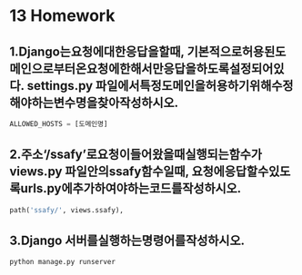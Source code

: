 # 13 Homework

## 1.Django는요청에대한응답을할때, 기본적으로허용된도메인으로부터온요청에한해서만응답을하도록설정되어있다. settings.py 파일에서특정도메인을허용하기위해수정해야하는변수명을찾아작성하시오.

```python
ALLOWED_HOSTS = [도메인명]
```





## 2.주소‘/ssafy’로요청이들어왔을때실행되는함수가views.py 파일안의ssafy함수일때, 요청에응답할수있도록urls.py에추가하여야하는코드를작성하시오.

```python
path('ssafy/', views.ssafy),
```





## 3.Django 서버를실행하는명령어를작성하시오.

```python
python manage.py runserver
```





